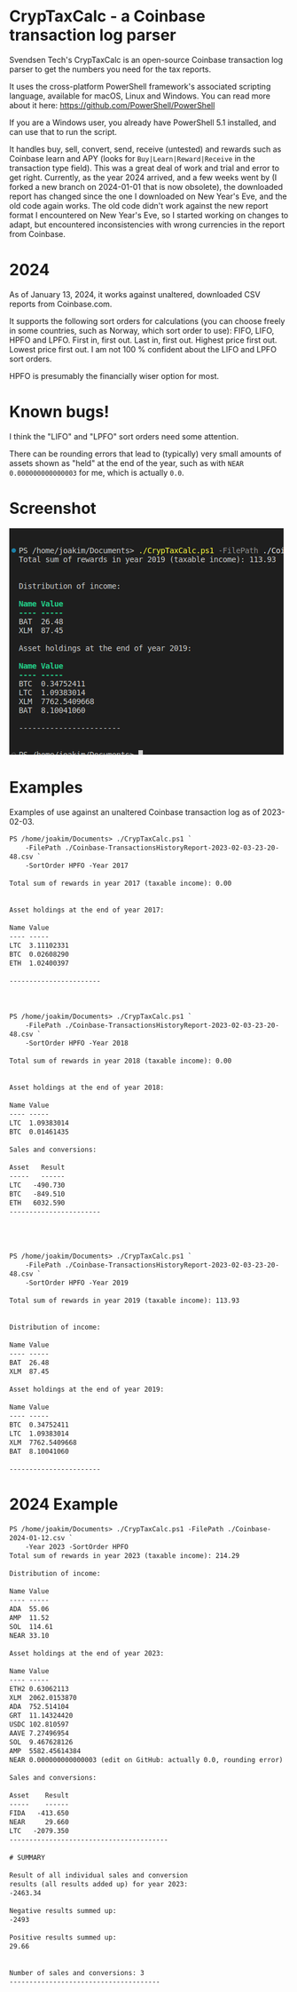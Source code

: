 # CrypTaxCalc - a Coinbase transaction log parser

Svendsen Tech's CrypTaxCalc is an open-source Coinbase transaction log parser to get the numbers you need for the tax reports.

It uses the cross-platform PowerShell framework's associated scripting language, available for macOS, Linux and Windows. You can read more about it here: https://github.com/PowerShell/PowerShell 

If you are a Windows user, you already have PowerShell 5.1 installed, and can use that to run the script.

It handles buy, sell, convert, send, receive (untested) and rewards such as Coinbase learn and APY (looks for ```Buy|Learn|Reward|Receive``` in the transaction type field). This was a great deal of work and trial and error to get right. Currently, as the year 2024 arrived, and a few weeks went by (I forked a new branch on 2024-01-01 that is now obsolete), the downloaded report has changed since the one I downloaded on New Year's Eve, and the old code again works. The old code didn't work against the new report format I encountered on New Year's Eve, so I started working on changes to adapt, but encountered inconsistencies with wrong currencies in the report from Coinbase.

# 2024

As of January 13, 2024, it works against unaltered, downloaded CSV reports from Coinbase.com. 

It supports the following sort orders for calculations (you can choose freely in some countries, such as Norway, which sort order to use): FIFO, LIFO, HPFO and LPFO. First in, first out. Last in, first out. Highest price first out. Lowest price first out. I am not 100 % confident about the LIFO and LPFO sort orders.

HPFO is presumably the financially wiser option for most.

# Known bugs!

I think the "LIFO" and "LPFO" sort orders need some attention.

There can be rounding errors that lead to (typically) very small amounts of assets shown as "held" at the end of the year, such as with `NEAR 0.000000000000003` for me, which is actually `0.0`.

# Screenshot

![CrypTaxCalc example](/Images/cryptaxcalc-example.png)

# Examples

Examples of use against an unaltered Coinbase transaction log as of 2023-02-03.

```
PS /home/joakim/Documents> ./CrypTaxCalc.ps1 `
    -FilePath ./Coinbase-TransactionsHistoryReport-2023-02-03-23-20-48.csv `
    -SortOrder HPFO -Year 2017

Total sum of rewards in year 2017 (taxable income): 0.00


Asset holdings at the end of year 2017:

Name Value
---- -----
LTC  3.11102331
BTC  0.02608290
ETH  1.02400397

-----------------------



PS /home/joakim/Documents> ./CrypTaxCalc.ps1 `
    -FilePath ./Coinbase-TransactionsHistoryReport-2023-02-03-23-20-48.csv `
    -SortOrder HPFO -Year 2018

Total sum of rewards in year 2018 (taxable income): 0.00


Asset holdings at the end of year 2018:

Name Value
---- -----
LTC  1.09383014
BTC  0.01461435

Sales and conversions:

Asset   Result
-----   ------
LTC   -490.730
BTC   -849.510
ETH   6032.590
-----------------------




PS /home/joakim/Documents> ./CrypTaxCalc.ps1 `
    -FilePath ./Coinbase-TransactionsHistoryReport-2023-02-03-23-20-48.csv `
    -SortOrder HPFO -Year 2019

Total sum of rewards in year 2019 (taxable income): 113.93


Distribution of income:

Name Value
---- -----
BAT  26.48
XLM  87.45

Asset holdings at the end of year 2019:

Name Value
---- -----
BTC  0.34752411
LTC  1.09383014
XLM  7762.5409668
BAT  8.10041060

-----------------------

```
# 2024 Example

```
PS /home/joakim/Documents> ./CrypTaxCalc.ps1 -FilePath ./Coinbase-2024-01-12.csv `
    -Year 2023 -SortOrder HPFO
Total sum of rewards in year 2023 (taxable income): 214.29

Distribution of income:

Name Value
---- -----
ADA  55.06
AMP  11.52
SOL  114.61
NEAR 33.10

Asset holdings at the end of year 2023:

Name Value
---- -----
ETH2 0.63062113
XLM  2062.0153870
ADA  752.514104
GRT  11.14324420
USDC 102.810597
AAVE 7.27496954
SOL  9.467628126
AMP  5582.45614384
NEAR 0.000000000000003 (edit on GitHub: actually 0.0, rounding error)

Sales and conversions:

Asset    Result
-----    ------
FIDA   -413.650
NEAR     29.660
LTC   -2079.350
----------------------------------------

# SUMMARY

Result of all individual sales and conversion
results (all results added up) for year 2023:
-2463.34

Negative results summed up:
-2493

Positive results summed up:
29.66


Number of sales and conversions: 3
--------------------------------------
```
